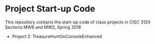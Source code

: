 # Project Start-up Code

This repository contains the start-up code of class projects in
CISC 3120 Sections MW8 and MW2, Spring 2018


- Project 2: TreasureHuntOnConsoleEnhanced


